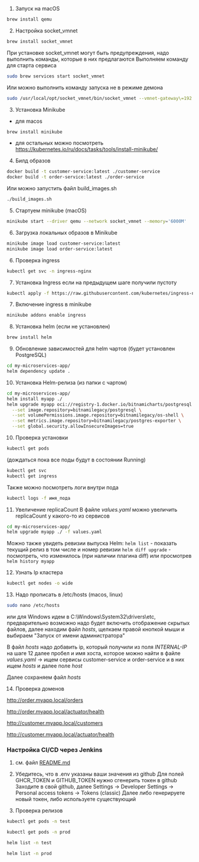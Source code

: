 1) Запуск на macOS
```bash
brew install qemu
```
 
2) Настройка socket_vmnet
```bash
brew install socket_vmnet
```
При установке socket_vmnet могут быть предупреждения, 
надо выполнить команды, которые в них предлагаются
Выполняем команду для старта сервиса
```bash
sudo brew services start socket_vmnet
```

Или можно выполнить команду запуска не в режиме демона
```bash
sudo /usr/local/opt/socket_vmnet/bin/socket_vmnet --vmnet-gateway\=192.168.105.1 /usr/local/var/run/socket_vmnet
```

3) Установка Minikube
- для macos
```bash
brew install minikube
``` 
- для остальных можно посмотреть https://kubernetes.io/ru/docs/tasks/tools/install-minikube/

4) Билд образов
```bash
docker build -t customer-service:latest ./customer-service
docker build -t order-service:latest ./order-service
```
Или можно запустить файл build_images.sh
```bash
./build_images.sh
````

5) Стартуем minikube (macOS)
```bash
minikube start --driver qemu --network socket_vmnet --memory='6000M'
```

6) Загрузка локальных образов в Minikube
```bash
minikube image load customer-service:latest
minikube image load order-service:latest
```

6) Проверка ingress
```bash
kubectl get svc -n ingress-nginx
```

7) Установка Ingress если на предыдущем шаге получили пустоту
```bash
kubectl apply -f https://raw.githubusercontent.com/kubernetes/ingress-nginx/controller-v1.10.1/deploy/static/provider/cloud/deploy.yaml
```

7) Включение ingress в minikube
```bash
minikube addons enable ingress
```

8) Установка helm (если не установлен)
```bash 
brew install helm
```
 
9) Обновление зависимостей для helm чартов (будет установлен PostgreSQL)
```bash
cd my-microservices-app/
helm dependency update .
```

10) Установка Helm-релиза (из папки с чартом)
```bash
cd my-microservices-app/
helm install myapp ./
helm upgrade myapp oci://registry-1.docker.io/bitnamicharts/postgresql \
  --set image.repository=bitnamilegacy/postgresql \
  --set volumePermissions.image.repository=bitnamilegacy/os-shell \
  --set metrics.image.repository=bitnamilegacy/postgres-exporter \
  --set global.security.allowInsecureImages=true
```

10) Проверка установки
```bash
kubectl get pods
``` 
(дождаться пока все поды будут в состоянии Running)
```bash
kubectl get svc
kubectl get ingress
```

Также можно посмотреть логи внутри пода
```bash
kubectl logs -f имя_пода
```

11) Увеличение replicaCount
В файле _values.yaml_ можно увеличить replicaCount у какого-то из сервисов
```bash
cd my-microservices-app/
helm upgrade myapp ./ -f values.yaml
```

Можно также увидеть ревизии выпуска Helm: 
`helm list` - показать текущий релиз в том числе и номер ревизии
`helm diff upgrade` - посмотреть, что изменилось (при наличии плагина 
diff) или просмотрев `helm history myapp`

12) Узнать Ip кластера
```bash
kubectl get nodes -o wide
```

13) Надо прописать в /etc/hosts (macos, linux)
```bash
sudo nano /etc/hosts
```

или для Windows идем в C:\Windows\System32\drivers\etc,
предварительно возможно надо будет включить отображение скрытых файлов,
далее находим файл _hosts_, щелкаем правой кнопкой мыши и выбираем "Запуск от имени администратора"

В файл _hosts_ надо добавить ip, который получили из поля _INTERNAL-IP_ на шаге 12
далее пробел и имя хоста, которое можно найти в файле _values.yaml_ -> 
ищем сервисы customer-service и order-service и в них ищем _hosts_ и далее поле _host_

Далее сохраняем файл _hosts_ 

14) Проверка доменов

http://order.myapp.local/orders

http://order.myapp.local/actuator/health

http://customer.myapp.local/customers

http://customer.myapp.local/actuator/health


### Настройка CI/CD через Jenkins

1) см. файл [README.md](README.md)

2) Убедитесь, что в .env указаны ваши значения из github
Для полей GHCR_TOKEN и GITHUB_TOKEN нужно сгенерить токен в github
Заходите в свой github, далее Settings -> Developer Settings -> Personal access tokens -> Tokens (classic)
Далее либо генерируете новый токен, либо используете существующий 
 
3) Проверка релизов
```bash
kubectl get pods -n test
```
```bash
kubectl get pods -n prod
```

```bash
helm list -n test
```
```bash
helm list -n prod
```
